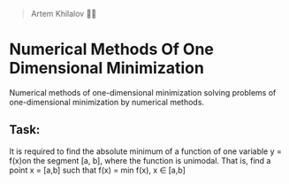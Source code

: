 > Artem Khilalov 👨‍💻
# Numerical Methods Of One Dimensional Minimization
Numerical methods of one-dimensional minimization solving problems of one-dimensional minimization by numerical methods.

## Task:
It is required to find the absolute minimum of a function of one variable y = f(x)on the segment [a, b], where the function is unimodal. That is, find a point x = [a,b] such that f(x) = min f(x), x ∈ [a,b]
